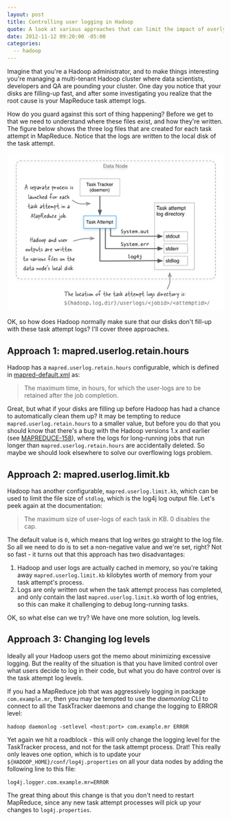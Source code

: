 ```yaml
---
layout: post
title: Controlling user logging in Hadoop
quote: A look at various approaches that can limit the impact of overly aggressive logging in MapReduce.
date: 2012-11-12 09:20:00 -05:00
categories:
  -- hadoop
---
```


Imagine that you're a Hadoop administrator, and to make things  interesting you're managing a
multi-tenant Hadoop cluster where data scientists, developers and QA
are pounding your cluster. One day you notice that your disks are filling-up fast,
and after some investigating you realize that the root cause is your MapReduce task attempt logs.

How do you guard against this sort of thing happening? Before we get to that we need to understand
where these files exist, and how they're written. The figure below shows the three log files that
are created for each task attempt in MapReduce. Notice that the logs are written to the local disk of the
task attempt.

![parition](/images/hadoop-task-logs-location.png)

OK, so how does Hadoop normally make sure that our disks don't fill-up with these task attempt logs?
I'll cover three approaches.

## Approach 1: mapred.userlog.retain.hours


Hadoop has a `mapred.userlog.retain.hours` configurable, which is defined
in [mapred-default.xml](http://hadoop.apache.org/docs/r1.0.3/mapred-default.html) as:

> The maximum time, in hours, for which the user-logs are to be retained after the job completion.

Great, but what if your disks are filling up before Hadoop has had a chance to automatically clean them
up? It may be tempting to reduce `mapred.userlog.retain.hours` to a smaller value, but before you
do that you should know that there's a bug with the Hadoop versions 1.x and earlier
(see [MAPREDUCE-158](https://issues.apache.org/jira/browse/MAPREDUCE-158)), where the logs
for long-running jobs that run longer than `mapred.userlog.retain.hours` are accidentally deleted.
So maybe we should look elsewhere to solve our overflowing logs problem.

## Approach 2: mapred.userlog.limit.kb

Hadoop has another configurable, `mapred.userlog.limit.kb`, which can be used to limit the file
size of `stdlog`, which is the log4j log output file. Let's peek again at the documentation:

> The maximum size of user-logs of each task in KB. 0 disables the cap.

The default value is `0`, which means that log writes go straight to the log file. So all we need to
do is to set a non-negative value and we're set, right? Not so fast - it turns out that this
approach has two disadvantages:

1. Hadoop and user logs are actually cached in memory, so you're taking away
`mapred.userlog.limit.kb` kilobytes worth of memory from your task attempt's process.
2. Logs are only written out when the task attempt process has completed, and only contain the last
`mapred.userlog.limit.kb` worth of log entries, so this can make it challenging to debug long-running
tasks.

OK, so what else can we try? We have one more solution, log levels.

## Approach 3: Changing log levels

Ideally all your Hadoop users got the memo about minimizing excessive logging. But the reality of
the situation is that you have limited control over what users decide to log in their code, but
what you do have control over is the task attempt log levels.

If you had a MapReduce job that was aggressively logging in package `com.example.mr`, then you may
be tempted to use the _daemonlog_ CLI to connect to all the TaskTracker daemons and change the
logging to ERROR level:

    hadoop daemonlog -setlevel <host:port> com.example.mr ERROR

Yet again we hit a roadblock - this will only change the logging level for the TaskTracker process,
and not for the task attempt process. Drat! This really only leaves one option, which is to update your
`${HADOOP_HOME}/conf/log4j.properties` on all your data nodes by adding the following line to this
file:

    log4j.logger.com.example.mr=ERROR

The great thing about this change is
that you don't need to restart MapReduce, since any new task attempt processes will pick up your changes to
`log4j.properties`.
